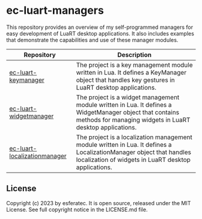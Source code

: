 # ec-luart-managers

This repository provides an overview of my self-programmed managers for easy development of LuaRT desktop applications. It also includes examples that demonstrate the capabilities and use of these manager modules.

| Repository  | Description |
| --- | --- |
| [ec-luart-keymanager](https://github.com/esferatec/ec-luart-keymanager) | The project is a key management module written in Lua. It defines a KeyManager object that handles key gestures in LuaRT desktop applications. |
| [ec-luart-widgetmanager](https://github.com/esferatec/ec-luart-widgetmanager) |The project is a widget management module written in Lua. It defines a WidgetManager object that contains methods for managing widgets in LuaRT desktop applications. |
| [ec-luart-localizationmanager](https://github.com/esferatec/ec-luart-localizationmanager) |The project is a localization management module written in Lua. It defines a LocalizationManager object that handles localization of widgets in LuaRT desktop applications. |

## License

Copyright (c) 2023 by esferatec.
It is open source, released under the MIT License.
See full copyright notice in the LICENSE.md file.
